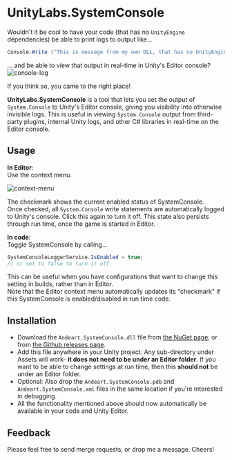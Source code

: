 # UnityLabs.SystemConsole

Wouldn't it be cool to have your code (that has no `UnityEngine` dependencies) be able to print logs to output like...
```csharp
Console.Write ("This is message from my own DLL, that has no UnityEngine dependencies.");
```
... and be able to view that output in real-time in Unity's Editor console?
![console-log](https://user-images.githubusercontent.com/6226493/54099829-7afc4380-4378-11e9-9b5a-1db0ea5aa351.png)

If you think so, you came to the right place!


**UnityLabs.SystemConsole** is a tool that lets you set the output of `System.Console` to Unity's Editor console, giving you visibility into otherwise invisible logs. This is useful in viewing `System.Console` output from third-party plugins, internal Unity logs, and other C# libraries in real-time on the Editor console.


## Usage

**In Editor**:<br />
Use the context menu.

![context-menu](https://user-images.githubusercontent.com/6226493/54099508-eb09ca00-4376-11e9-9dc4-2db52b9bdb4c.png)

The checkmark shows the current enabled status of SystemConsole.<br />
Once checked, all `System.Console` write statements are automatically logged to Unity's console.
Click this again to turn it off. This state also persists through run time, once the game is started in Editor.

**In code**:<br />
Toggle SystemConsole by calling...
```csharp
SystemConsoleLoggerService.IsEnabled = true;
// or set to false to turn it off.
```
This can be useful when you have configurations that want to change this setting in builds, rather than in Editor.<br />
Note that the Editor context menu automatically updates its "checkmark" if this SystemConsole is enabled/disabled in run time code.

## Installation

- Download the `Andeart.SystemConsole.dll` file from [the NuGet page](todo_fill_nuget_link), or from [the Github releases page](https://github.com/andeart/UnityLabs.SystemConsole/releases/latest).
- Add this file anywhere in your Unity project. Any sub-directory under Assets will work- **it does not need to be under an Editor folder**. If you want to be able to change settings at run time, then this **should not** be under an Editor folder.
- Optional: Also drop the `Andeart.SystemConsole.pdb` and `Andeart.SystemConsole.xml` files in the same location if you're interested in debugging.
- All the functionality mentioned above should now automatically be available in your code and Unity Editor.

## Feedback

Please feel free to send merge requests, or drop me a message. Cheers!
